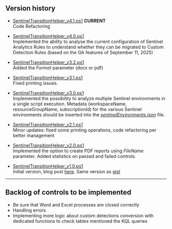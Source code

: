 ## Version history

- [SentinelTransitionHelper_v4.1.ps1](https://github.com/mariocuomo/Sentinel-Transition-To-Defender-Helper-Script/tree/main/script/SentinelTransitionHelper_v4.1.ps1) **CURRENT** <br> Code Refactoring

- [SentinelTransitionHelper_v4.0.ps1](https://github.com/mariocuomo/Sentinel-Transition-To-Defender-Helper-Script/tree/main/script/SentinelTransitionHelper_v4.0.ps1) <br> Implemented the ability to analyse the current configuration of Sentinel Analytics Rules to understand whether they can be migrated to Custom Detection Rules (based on the GA features of September 11, 2025)

- [SentinelTransitionHelper_v3.2.ps1](https://github.com/mariocuomo/Sentinel-Transition-To-Defender-Helper-Script/tree/main/script/SentinelTransitionHelper_v3.2.ps1) <br> Added the _Format_ parameter (docx or pdf)

- [SentinelTransitionHelper_v3.1.ps1](https://github.com/mariocuomo/Sentinel-Transition-To-Defender-Helper-Script/tree/main/script/SentinelTransitionHelper_v3.1.ps1) <br> Fixed printing issues. 

- [SentinelTransitionHelper_v3.0.ps1](https://github.com/mariocuomo/Sentinel-Transition-To-Defender-Helper-Script/tree/main/script/SentinelTransitionHelper_v3.0.ps1) <br> Implemented the possibility to analyze multiple Sentinel environments in a single script execution. Metadata (workspaceName, resourceGroupName, subscriptionId) for the various Sentinel environments should be inserted into the [_sentinelEnvironments.json_](https://github.com/mariocuomo/Sentinel-Transition-To-Defender-Helper-Script/blob/main/script/sentinelEnvironments.json) file.
  
- [SentinelTransitionHelper_v2.1.ps1](https://github.com/mariocuomo/Sentinel-Transition-To-Defender-Helper-Script/blob/main/script/SentinelTransitionHelper_v2.1.ps1) <br> Minor updates: fixed some printing operations, code refactoring per better management

- [SentinelTransitionHelper_v2.0.ps1](https://github.com/mariocuomo/Sentinel-Transition-To-Defender-Helper-Script/blob/main/script/SentinelTransitionHelper_v2.0.ps1) <br> Implemented the option to create PDF reports using _FileName_ parameter. Added statistics on passed and failed controls.

- [SentinelTransitionHelper_v1.0.ps1](https://github.com/mariocuomo/Sentinel-Transition-To-Defender-Helper-Script/blob/main/script/SentinelTransitionHelper_v2.1.ps1) <br> Initial version, blog post [here](https://www.linkedin.com/pulse/quick-automatic-checker-reducing-friction-during-sentinel-mario-cuomo-ab6ge/?trackingId=YW5akA14RT6hF4YknmrZFw%3D%3D). Same version as [gist](https://gist.github.com/mariocuomo/9594cffd32b87289ae70bff29da86618)

---
## Backlog of controls to be implemented
- Be sure that Word and Excel processes are closed correctly
- Handling errors
- Implementing more logic about custom detections conversion with dedicated functions to check tables mentioned the KQL queries
